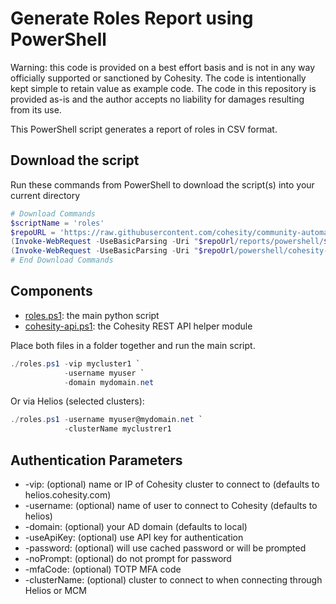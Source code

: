 # Generate Roles Report using PowerShell

Warning: this code is provided on a best effort basis and is not in any way officially supported or sanctioned by Cohesity. The code is intentionally kept simple to retain value as example code. The code in this repository is provided as-is and the author accepts no liability for damages resulting from its use.

This PowerShell script generates a report of roles in  CSV format.

## Download the script

Run these commands from PowerShell to download the script(s) into your current directory

```powershell
# Download Commands
$scriptName = 'roles'
$repoURL = 'https://raw.githubusercontent.com/cohesity/community-automation-samples/main'
(Invoke-WebRequest -UseBasicParsing -Uri "$repoUrl/reports/powershell/$scriptName/$scriptName.ps1").content | Out-File "$scriptName.ps1"; (Get-Content "$scriptName.ps1") | Set-Content "$scriptName.ps1"
(Invoke-WebRequest -UseBasicParsing -Uri "$repoUrl/powershell/cohesity-api/cohesity-api.ps1").content | Out-File cohesity-api.ps1; (Get-Content cohesity-api.ps1) | Set-Content cohesity-api.ps1
# End Download Commands
```

## Components

* [roles.ps1](https://raw.githubusercontent.com/cohesity/community-automation-samples/main/reports/powershell/roles/roles.ps1): the main python script
* [cohesity-api.ps1](https://raw.githubusercontent.com/cohesity/community-automation-samples/main/powershell/cohesity-api/cohesity-api.ps1): the Cohesity REST API helper module

Place both files in a folder together and run the main script.

```powershell
./roles.ps1 -vip mycluster1 `
            -username myuser `
            -domain mydomain.net
```

Or via Helios (selected clusters):

```powershell
./roles.ps1 -username myuser@mydomain.net `
            -clusterName myclustrer1
```

## Authentication Parameters

* -vip: (optional) name or IP of Cohesity cluster to connect to (defaults to helios.cohesity.com)
* -username: (optional) name of user to connect to Cohesity (defaults to helios)
* -domain: (optional) your AD domain (defaults to local)
* -useApiKey: (optional) use API key for authentication
* -password: (optional) will use cached password or will be prompted
* -noPrompt: (optional) do not prompt for password
* -mfaCode: (optional) TOTP MFA code
* -clusterName: (optional) cluster to connect to when connecting through Helios or MCM

